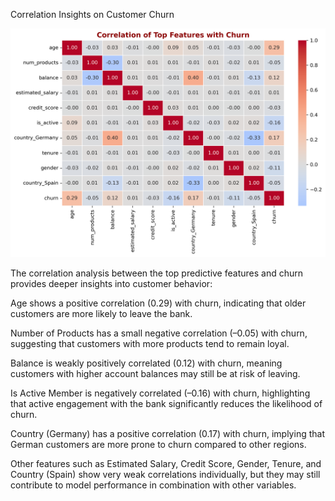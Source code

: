 Correlation Insights on Customer Churn

![Correlation of Top Features with Churn](correlation_heatmap.png)

The correlation analysis between the top predictive features and churn provides deeper insights into customer behavior:

Age shows a positive correlation (0.29) with churn, indicating that older customers are more likely to leave the bank.

Number of Products has a small negative correlation (–0.05) with churn, suggesting that customers with more products tend to remain loyal.

Balance is weakly positively correlated (0.12) with churn, meaning customers with higher account balances may still be at risk of leaving.

Is Active Member is negatively correlated (–0.16) with churn, highlighting that active engagement with the bank significantly reduces the likelihood of churn.

Country (Germany) has a positive correlation (0.17) with churn, implying that German customers are more prone to churn compared to other regions.

Other features such as Estimated Salary, Credit Score, Gender, Tenure, and Country (Spain) show very weak correlations individually, but they may still contribute to model performance in combination with other variables.